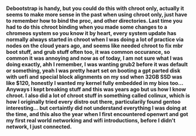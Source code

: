 #### Debootstrap is handy, but you could do this with chroot only, actually it seems to make more sense in the past when using chroot only, just have to remember how to bind the proc, and other directories. Last time you had to do this chroot binding when you made some changes to a chromeos system so you know it by heart, every system update has normally always started in chroot when I was doing a lot of practice via nodes on the cloud years ago, and seems like needed chroot to fix mbr boot stuff, and grub stuff often too, it was common occurance, so common it was annoying and now as of today, I am not sure what I was doing exactly, ahh I remember, I was wanting grub2 before it was default or something, yeah I was pretty heart set on booting a gpt parted disk with uefi and special block alignments on my ssd when 32GB SSD was like $120, honestly I wanted my kernel fully embedded in my bios too... Anyways I kept breaking stuff and this was years ago but us how I know chroot. I also did a lot of chroot stuff in something called colinux, which is how I originally tried every distro out there, particularily found gentoo interesting... but certaintly did not understand everything I was doing at the time, and this also the year when I first encountered openwrt and got my first real world networking and wifi introductions, before I didn't network, I just connected.
